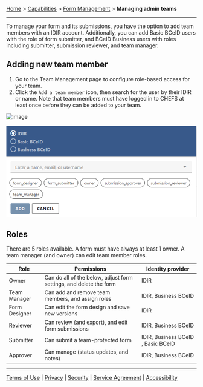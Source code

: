 [Home](index) > [Capabilities](Capabilities) > [Form Management](Form-Management) > **Managing admin teams**
***

To manage your form and its submissions, you have the option to add team members with an IDIR account. Additionally, you can add Basic BCeID users with the role of form submitter, and BCeID Business users with roles including submitter, submission reviewer, and team manager.

## Adding new team member
1. Go to the Team Management page to configure role-based access for your team.
2. Click the `Add a team member` icon, then search for the user by their IDIR or name. Note that team members must have logged in to CHEFS at least once before they can be added to your team.

![image](images/mat1.png)

![image](images/mat2.png)


## Roles
There are 5 roles available. A form must have always at least 1 owner. A team manager (and owner) can edit team member roles.
        

| Role  | Permissions  | Identity provider |
| -------- | -------- | -------- |
| Owner    | Can do all of the below, adjust form settings, and delete the form   | IDIR    |
| Team Manager    | Can add and remove team members, and assign roles    | IDIR, Business BCeID    |
| Form Designer    | Can edit the form design and save new versions    | IDIR    |
| Reviewer    | Can review (and export), and edit form submissions   | IDIR, Business BCeID    |
| Submitter    | Can submit a team-protected form     | IDIR, Business BCeID , Basic BCeID    |
| Approver    | Can manage (status updates, and notes)   | IDIR, Business BCeID    |


***
[Terms of Use](Terms-of-Use) | [Privacy](Privacy) | [Security](Security) | [Service Agreement](Service-Agreement) | [Accessibility](Accessibility)
